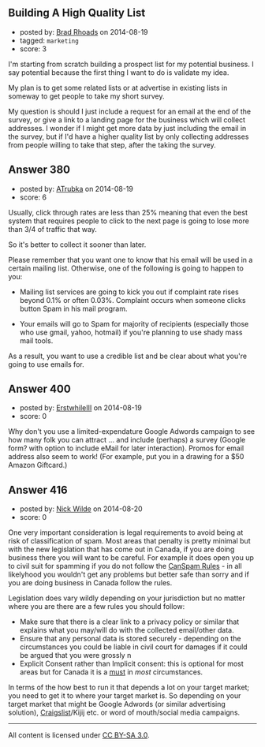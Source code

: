 ## Building A High Quality List

- posted by: [Brad Rhoads](https://stackexchange.com/users/42121/brad-rhoads) on 2014-08-19
- tagged: `marketing`
- score: 3

I'm starting from scratch building a prospect list for my potential business. I say potential because the first thing I want to do is validate my idea.

My plan is to get some related lists or at advertise in existing lists in someway to get people to take my short survey.

My question is should I just include a request for an email at the end of the survey, or give a link to a landing page for the business which will collect addresses. I wonder if I might get more data by just including the email in the survey, but if I'd have a higher quality list by only collecting addresses from people willing to take that step, after the taking the survey.


## Answer 380

- posted by: [ATrubka](https://stackexchange.com/users/1052629/atrubka) on 2014-08-19
- score: 6

Usually, click through rates are less than 25% meaning that even the best system that requires people to click to the next page is going to lose more than 3/4 of traffic that way.

So it's better to collect it sooner than later.

Please remember that you want one to know that his email will be used in a certain mailing list. Otherwise, one of the following is going to happen to you:

- Mailing list services are going to kick you out if complaint rate rises beyond 0.1% or often 0.03%. Complaint occurs when someone clicks button Spam in his mail program.

- Your emails will go to Spam for majority of recipients (especially those who use gmail, yahoo, hotmail) if you're planning to use shady mass mail tools.

As a result, you want to use a credible list and be clear about what you're going to use emails for.


## Answer 400

- posted by: [ErstwhileIII](https://stackexchange.com/users/2320529/erstwhileiii) on 2014-08-19
- score: 0

Why don't you use a limited-expendature Google Adwords campaign to see how many folk you can attract ... and include (perhaps) a survey (Google form? with option to include eMail for later interaction).  Promos for email address also seem to work! (For example, put you in a drawing for a $50 Amazon Giftcard.)


## Answer 416

- posted by: [Nick Wilde](https://stackexchange.com/users/454046/nick-wilde) on 2014-08-20
- score: 0

<p>One very important consideration is legal requirements to avoid being at risk of classification of spam. Most areas that penalty is pretty minimal but with the new legislation that has come out in Canada, if you are doing business there you will want to be careful. For example it does open you up to civil suit for spamming if you do not follow the <a href="http://fightspam.gc.ca/eic/site/030.nsf/eng/home" rel="nofollow">CanSpam Rules</a> - in all likelyhood you wouldn't get any problems but better safe than sorry and if you are doing business in Canada follow the rules. </p>

<p>Legislation does vary wildly depending on your jurisdiction but no matter where you are there are a few rules you should follow:</p>

<ul>
<li>Make sure that there is a clear link to a privacy policy or similar that explains what you may/will do with the collected email/other data.</li>
<li>Ensure that any personal data is stored securely - depending on the circumstances you could be liable in civil court for damages if it could be argued that you were grossly n</li>
<li>Explicit Consent rather than Implicit consent: this is optional for most areas but for Canada it is a <a href="http://www.crtc.gc.ca/eng/com500/infograph3.htm" rel="nofollow">must</a> in <em>most</em> circumstances. </li>
</ul>

<p>In terms of the how best to run it that depends a lot on your target market; you need to get it to where your target market is. So depending on your target market that might be Google Adwords (or similar advertising solution), <a href="http://www.craigslist.org/about/sites" rel="nofollow">Craigslist</a>/Kijij etc. or word of mouth/social media campaigns. </p>




---

All content is licensed under [CC BY-SA 3.0](https://creativecommons.org/licenses/by-sa/3.0/).
